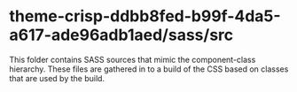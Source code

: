 # theme-crisp-ddbb8fed-b99f-4da5-a617-ade96adb1aed/sass/src

This folder contains SASS sources that mimic the component-class hierarchy. These files
are gathered in to a build of the CSS based on classes that are used by the build.
